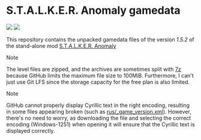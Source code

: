 # S.T.A.L.K.E.R. Anomaly gamedata

[![](https://img.shields.io/badge/Game-S.T.A.L.K.E.R.%20Anomaly-yellow.svg?style=flat)](https://www.moddb.com/mods/stalker-anomaly) 
[![](https://img.shields.io/github/repo-size/Tosox/STALKER-Anomaly-gamedata?color=yellow&label=Repo%20size&stye=flat)](https://github.com/Tosox/STALKER-Anomaly-gamedata)

This repository contains the unpacked gamedata files of the version _1.5.2_ of the stand-alone mod [S.T.A.L.K.E.R. Anomaly](https://www.moddb.com/mods/stalker-anomaly)

> [!NOTE]  
> The level files are zipped, and the archives are sometimes split with [7z](https://7-zip.de/index.html) because GitHub limits the maximum file size to 100MiB.
> Furthermore, I can't just use Git LFS since the storage capacity for the free plan is also limited.

> [!NOTE]
> GitHub cannot properly display Cyrillic text in the right encoding, resulting in some files appearing broken (such as [rus/_game_version.xml](gamedata/configs/text/rus/_game_version.xml)). However, there's no need to worry, as downloading the file and selecting the correct encoding (Windows-1251) when opening it will ensure that the Cyrillic text is displayed correctly.
